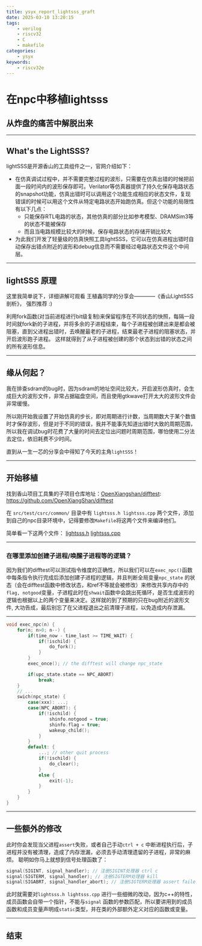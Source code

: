 ```yaml
---
title: ysyx_report_lightsss_graft
date: 2025-03-10 13:20:15
tags:
    - verilog
    - riscv32
    - C
    - makefile
categories:
    - ysyx
keywords:
    - riscv32e
---
```


# 在npc中移植lightsss
## 从炸盘的痛苦中解脱出来

---
## What's the LightSSS?
lightSSS是开源香山的工具组件之一，官网介绍如下：

- 在仿真调试过程中，并不需要完整过程的波形，只需要在仿真出错的时候把前面一段时间内的波形保存即可。Verilator等仿真器提供了持久化保存电路状态的snapshot功能，仿真出错时可以调用这个功能生成相应的状态文件，复现错误的时候可以用这个文件从特定电路状态开始跑仿真。但这个功能的局限性有以下几点：
    - 只能保存RTL电路的状态，其他仿真的部分比如参考模型、DRAMSim3等的状态不能被保存
    - 而且当电路规模比较大的时候，保存电路状态的存储开销比较大
- 为此我们开发了轻量级的仿真快照工具lightSSS，它可以在仿真进程出错时自动保存出错点附近的波形和debug信息而不需要经过电路状态文件这个中间层。

---
## lightSSS 原理
这里我简单说下，详细讲解可观看 王植鑫同学的分享会————《香山LightSSS剖析》， 强烈推荐 :)

利用fork函数(对当前进程进行bit级复制)来保留程序在不同状态的快照，每隔一段时间就fork新的子进程，并将多余的子进程结束，每个子进程被创建出来是都会被阻塞，直到父进程出错时，去唤醒最老的子进程，结束最老子进程的阻塞状态，并开启波形跑子进程。 这样就得到了从子进程被创建的那个状态到出错的状态之间的所有波形信息。


---
## 缘从何起？
我在排查sdram的bug时，因为sdram的地址空间比较大，开启波形仿真时，会生成巨大的波形文件，非常占据磁盘空间，而且使用gtkwave打开太大的波形文件会非常缓慢。

所以刚开始我设置了开始仿真的步长，即对周期进行计数，当周期数大于某个数值时才保存波形，但是对于不同的错误，我并不能事先知道出错时大致的周期范围，所以我在调试bug时花费了大量的时间去定位出问题时周期范围，哪怕使用二分法去定位，依旧耗费不少时间。

直到从一生一芯的分享会中得知了今天的主角`lightSSS`！

---
## 开始移植
找到香山项目工具集的子项目仓库地址：[OpenXiangshan/difftest](https://github.com/OpenXiangShan/difftest): https://github.com/OpenXiangShan/difftest 

在 `src/test/csrc/common/` 目录中有 `lightsss.h lightsss.cpp` 两个文件，添加到自己的npc目录环境中，记得要修改`Makefile`将这两个文件来编译他们。

简单看一下这两个文件： [lightsss.h](https://github.com/OpenXiangShan/difftest/blob/master/src/test/csrc/common/lightsss.h) [lightsss.cpp](https://github.com/OpenXiangShan/difftest/blob/master/src/test/csrc/common/lightsss.cpp)

---
### 在哪里添加创建子进程/唤醒子进程等的逻辑？
因为我们的difftest可以测试指令维度的正确性，所以我们可以在`exec_npc()`函数中每条指令执行完成后添加创建子进程的逻辑，并且判断全局变量`npc_state` 的状态（会在difftest函数中修改状态，和ref不等就会被修改）来修改共享内存中的`flag, notgood`变量，子进程此时在`shwait`函数中会跳出死循环，是否生成波形的逻辑也根据以上的两个变量来决定。这样就的到了预期的只在bug附近的波形文件, 大功告成，最后别忘了在父进程退出之前清理子进程，以免造成内存泄漏。

---
```c
void exec_npc(n) {
    for(n; n>0; n--) {
        if(time_now - time_last >= TIME_WAIT) {
            if(!ischild) {
                do_fork();
            }
        }
        exec_once(); // the difftest will change npc_state

        if(upc_state.state == NPC_ABORT)
            break;
    }
    // ...
    swich(npc_state) {
        case(xxx): ...;
        case(NPC_ABORT): {
            if(!ischild) {
                shinfo.notgood = true;
                shinfo.flag = true;
                wakeup_child();
            }
        }
        default: {
            ...; // other quit process
            if(!ischild) {
                do_clear();
            }
            else {
                exit(-1);
            }
        }  
    }
}

```

---
## 一些额外的修改
此时你会发现当父进程`assert`失败，或者自己手动`ctrl + c` 中断进程执行后，子进程并没有被清理，造成了内存泄漏，必须去手动清理遗留的子进程，非常的麻烦。
聪明如你马上就想到信号处理函数了：
```c
signal(SIGINT, signal_handler); // 注册SIGINT处理器 ctrl c
signal(SIGTERM, signal_handler); // 注册SIGTERM处理器 kill 
signal(SIGABRT, signal_handler_abort); // 注册SIGTERM处理器 assert faile
```

此时就需要对`lightsss.h lightsss.cpp` 进行一些细微的改动，因为c++的特性，成员函数会自带一个指针，不能与`signal` 函数的参数匹配，所以要讲用到的成员函数和成员变量声明成`static`类型，并在类的外部额外定义对应的函数或变量。

---
## 结束

